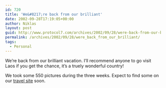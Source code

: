 ```yaml
---
id: 720
title: 'We&#8217;re back from our brilliant'
date: 2002-09-28T17:19:05+00:00
author: Niklas
layout: post
guid: http://www.protocol7.com/archives/2002/09/28/were-back-from-our-brilliant/
permalink: /archives/2002/09/28/were_back_from_our_brilliant/
tags:
  - Personal
---
```

<div class='microid-9747fe8ab62d027de55f89a6e460db4fc4bc9ae7'>
  <p>
    We&#8217;re back from our brilliant vacation. I&#8217;ll recommend anyone to go visit Laos if you get the chance, it&#8217;s a truely wonderful country!
  </p>
  
  <p>
    We took some 550 pictures during the three weeks. Expect to find some on our <a href="http://www.protocol7.com/trip">travel site</a> soon.
  </p>
</div>